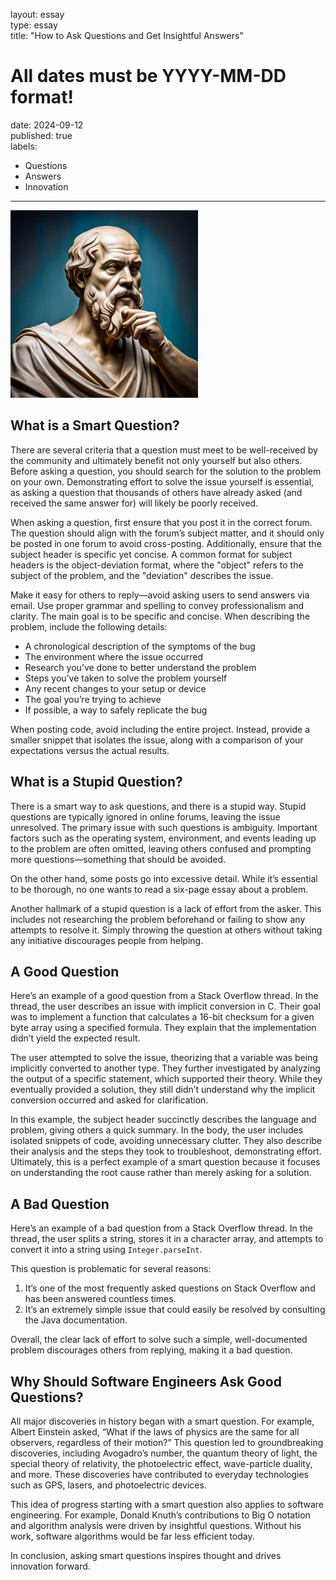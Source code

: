 layout: essay  
type: essay  
title: "How to Ask Questions and Get Insightful Answers"  
# All dates must be YYYY-MM-DD format!  
date: 2024-09-12  
published: true  
labels:  
  - Questions  
  - Answers  
  - Innovation  

---

<img width="300px" class="rounded float-start pe-4" src="/img/smartQuestion.jpg">  

## What is a Smart Question?  

There are several criteria that a question must meet to be well-received by the community and ultimately benefit not only yourself but also others. Before asking a question, you should search for the solution to the problem on your own. Demonstrating effort to solve the issue yourself is essential, as asking a question that thousands of others have already asked (and received the same answer for) will likely be poorly received.  

When asking a question, first ensure that you post it in the correct forum. The question should align with the forum’s subject matter, and it should only be posted in one forum to avoid cross-posting. Additionally, ensure that the subject header is specific yet concise. A common format for subject headers is the object-deviation format, where the "object" refers to the subject of the problem, and the "deviation" describes the issue.  

Make it easy for others to reply—avoid asking users to send answers via email. Use proper grammar and spelling to convey professionalism and clarity. The main goal is to be specific and concise. When describing the problem, include the following details:  

- A chronological description of the symptoms of the bug  
- The environment where the issue occurred  
- Research you’ve done to better understand the problem  
- Steps you’ve taken to solve the problem yourself  
- Any recent changes to your setup or device  
- The goal you’re trying to achieve  
- If possible, a way to safely replicate the bug  

When posting code, avoid including the entire project. Instead, provide a smaller snippet that isolates the issue, along with a comparison of your expectations versus the actual results.  

## What is a Stupid Question?  

There is a smart way to ask questions, and there is a stupid way. Stupid questions are typically ignored in online forums, leaving the issue unresolved. The primary issue with such questions is ambiguity. Important factors such as the operating system, environment, and events leading up to the problem are often omitted, leaving others confused and prompting more questions—something that should be avoided.  

On the other hand, some posts go into excessive detail. While it’s essential to be thorough, no one wants to read a six-page essay about a problem.  

Another hallmark of a stupid question is a lack of effort from the asker. This includes not researching the problem beforehand or failing to show any attempts to resolve it. Simply throwing the question at others without taking any initiative discourages people from helping.  

## A Good Question  

Here’s an example of a good question from a Stack Overflow thread. In the thread, the user describes an issue with implicit conversion in C. Their goal was to implement a function that calculates a 16-bit checksum for a given byte array using a specified formula. They explain that the implementation didn’t yield the expected result.  

The user attempted to solve the issue, theorizing that a variable was being implicitly converted to another type. They further investigated by analyzing the output of a specific statement, which supported their theory. While they eventually provided a solution, they still didn’t understand why the implicit conversion occurred and asked for clarification.  

In this example, the subject header succinctly describes the language and problem, giving others a quick summary. In the body, the user includes isolated snippets of code, avoiding unnecessary clutter. They also describe their analysis and the steps they took to troubleshoot, demonstrating effort. Ultimately, this is a perfect example of a smart question because it focuses on understanding the root cause rather than merely asking for a solution.  

## A Bad Question  

Here’s an example of a bad question from a Stack Overflow thread. In the thread, the user splits a string, stores it in a character array, and attempts to convert it into a string using `Integer.parseInt`.  

This question is problematic for several reasons:  
1. It’s one of the most frequently asked questions on Stack Overflow and has been answered countless times.  
2. It’s an extremely simple issue that could easily be resolved by consulting the Java documentation.  

Overall, the clear lack of effort to solve such a simple, well-documented problem discourages others from replying, making it a bad question.  

## Why Should Software Engineers Ask Good Questions?  

All major discoveries in history began with a smart question. For example, Albert Einstein asked, “What if the laws of physics are the same for all observers, regardless of their motion?” This question led to groundbreaking discoveries, including Avogadro’s number, the quantum theory of light, the special theory of relativity, the photoelectric effect, wave-particle duality, and more. These discoveries have contributed to everyday technologies such as GPS, lasers, and photoelectric devices.  

This idea of progress starting with a smart question also applies to software engineering. For example, Donald Knuth’s contributions to Big O notation and algorithm analysis were driven by insightful questions. Without his work, software algorithms would be far less efficient today.  

In conclusion, asking smart questions inspires thought and drives innovation forward.  
